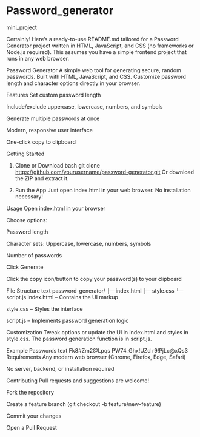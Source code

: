 # Password_generator
mini_project


Certainly! Here’s a ready-to-use README.md tailored for a Password Generator project written in HTML, JavaScript, and CSS (no frameworks or Node.js required). This assumes you have a simple frontend project that runs in any web browser.

Password Generator
A simple web tool for generating secure, random passwords. Built with HTML, JavaScript, and CSS. Customize password length and character options directly in your browser.

Features
Set custom password length

Include/exclude uppercase, lowercase, numbers, and symbols

Generate multiple passwords at once

Modern, responsive user interface

One-click copy to clipboard

Getting Started
1. Clone or Download
bash
git clone https://github.com/yourusername/password-generator.git
Or download the ZIP and extract it.

2. Run the App
Just open index.html in your web browser. No installation necessary!

Usage
Open index.html in your browser

Choose options:

Password length

Character sets: Uppercase, lowercase, numbers, symbols

Number of passwords

Click Generate

Click the copy icon/button to copy your password(s) to your clipboard

File Structure
text
password-generator/
  ├─ index.html
  ├─ style.css
  └─ script.js
index.html – Contains the UI markup

style.css – Styles the interface

script.js – Implements password generation logic

Customization
Tweak options or update the UI in index.html and styles in style.css. The password generation function is in script.js.

Example Passwords
text
Fk8#Zm2@Lpqs
PW74_Ghx!UZd
r9!PjLc@xQs3
Requirements
Any modern web browser (Chrome, Firefox, Edge, Safari)

No server, backend, or installation required

Contributing
Pull requests and suggestions are welcome!

Fork the repository

Create a feature branch (git checkout -b feature/new-feature)

Commit your changes

Open a Pull Request
